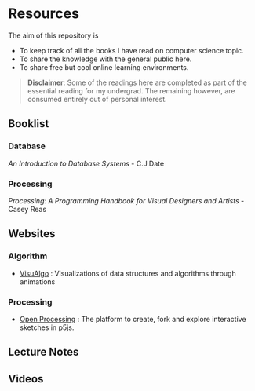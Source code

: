# Resources
The aim of this repository is 
 - To keep track of all the books I have read on computer science topic.  
 - To share the knowledge with the general public here.
 - To share free but cool online learning environments.
 
 >**Disclaimer**: Some of the readings here are completed as part of the essential reading for my undergrad. The remaining however, are consumed entirely out of personal interest.
 
 ## Booklist
 ### Database
 *An Introduction to Database Systems* - C.J.Date
 
 ### Processing
 *Processing: A Programming Handbook for Visual Designers and Artists* - Casey Reas
 
 ## Websites
 ### Algorithm
 - [VisuAlgo](https://visualgo.net/en) : Visualizations of data structures and algorithms through animations
 
 ### Processing
 - [Open Processing](https://www.openprocessing.org/) : The platform to create, fork and explore interactive sketches in p5js.
 
 ## Lecture Notes
 
 ## Videos
